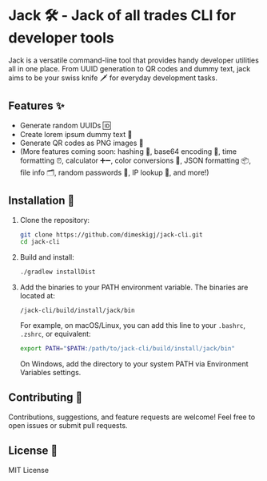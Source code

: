 # Jack 🛠️ - Jack of all trades CLI for developer tools

Jack is a versatile command-line tool that provides handy developer utilities all in one place. From UUID generation to
QR codes and dummy text, jack aims to be your swiss knife 🗡️ for everyday development tasks.

## Features ✨

- Generate random UUIDs 🆔
- Create lorem ipsum dummy text 📄
- Generate QR codes as PNG images 📱
- (More features coming soon: hashing 🔐, base64 encoding 🧩, time formatting ⏰, calculator ➕➖, color conversions 🎨, JSON
  formatting 📦, file info 🗂️, random passwords 🔑, IP lookup 📍, and more!)

## Installation 🚀

1. Clone the repository:

   ```bash
   git clone https://github.com/dimeskigj/jack-cli.git
   cd jack-cli
   ```

2. Build and install:

   ```bash
   ./gradlew installDist
   ```

3. Add the binaries to your PATH environment variable. The binaries are located at:

   ```
   /jack-cli/build/install/jack/bin
   ```

   For example, on macOS/Linux, you can add this line to your `.bashrc`, `.zshrc`, or equivalent:

   ```bash
   export PATH="$PATH:/path/to/jack-cli/build/install/jack/bin"
   ```

   On Windows, add the directory to your system PATH via Environment Variables settings.

## Contributing 🤝

Contributions, suggestions, and feature requests are welcome! Feel free to open issues or submit pull requests.

## License 📜

MIT License
